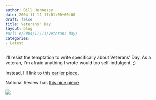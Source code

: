 ```yaml
---
author: Bill Hennessy
date: 2004-11-11 17:01:00+00:00
draft: false
title: Veterans' Day
layout: blog
#url: e/2004/11/11/veterans-day/
categories:
- Latest
---
```


I'll resist the temptation to write specifically about Veterans' Day. As a veteran, I'm afraid anything I wrote would too self-indulgent. ;)

Instead, I'll link to [this earlier piece.](https://blog.billhennessy.com/Default.aspx?tabid=1&newsType=ArticleView&articleId=33)

National Review has [this nice piece](https://www.nationalreview.com/owens/owens200411110831.asp).

![](https://blog.billhennessy.com/aggbug.aspx?PostID=499)

